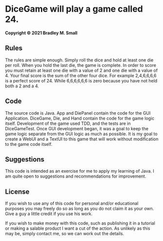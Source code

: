 # DiceGame will play a game called 24.

**Copyright © 2021 Bradley M. Small**

## **Rules**

The rules are simple enough. Simply roll the dice and hold at least one die per roll. When you hold the last die, the
game is complete. In order to score you must retain at least one die with a value of 2 and one die with a value of 4.
Your final score is the sum of the other four dice. For example 2,4,6,6,6,6 is a perfect score of 24. While 6,6,6,6,6,6
is zero because you have not held both a 2 and a 4.

## **Code**

The source code is Java. App and DiePanel contain the code for the GUI Application. DiceGame, Die, and Hand contain the
code for the game logic itself. Development of the game used TDD, and the tests are in DiceGameTest. Once GUI
development began, it was a goal to keep the game logic separate from the GUI logic as much as possible. It is my goal
to create a WebUI and a TextUI to this game that will work without modification to the game code itself.

## **Suggestions**

This code is intended as an exercise for me to apply my learning of Java. I am quite open to suggestions and
recommendations for improvement.

## **License**

If you wish to use any of this code for personal and/or educational purposes you may freely do so as long as you do not
claim it as your own. Give a guy a little credit if you use his work.

If you wish to make money with this code, such as publishing it in a tutorial or making a salable product I want a cut
of the action. As unlikely as this may be, simply contact me, so we can work out the details. 

